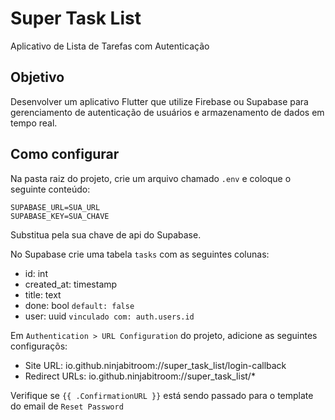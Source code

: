 # Super Task List

Aplicativo de Lista de Tarefas com Autenticação

## Objetivo

Desenvolver um aplicativo Flutter que utilize Firebase ou Supabase para gerenciamento de
autenticação de usuários e armazenamento de dados em tempo real.

## Como configurar

Na pasta raiz do projeto, crie um arquivo chamado `.env` e coloque o seguinte conteúdo:

```dotenv
SUPABASE_URL=SUA_URL
SUPABASE_KEY=SUA_CHAVE
```

Substitua pela sua chave de api do Supabase.

No Supabase crie uma tabela `tasks` com as seguintes colunas:

- id: int
- created_at: timestamp
- title: text
- done: bool `default: false`
- user: uuid `vinculado com: auth.users.id`

Em `Authentication > URL Configuration` do projeto, adicione as seguintes configuraçõs:

- Site URL: io.github.ninjabitroom://super_task_list/login-callback
- Redirect URLs: io.github.ninjabitroom://super_task_list/*

Verifique se `{{ .ConfirmationURL }}` está sendo passado para o template do email de
`Reset Password`
